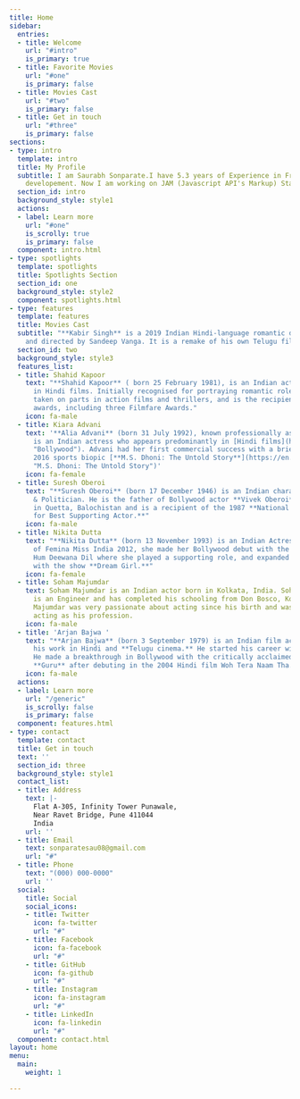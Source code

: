 ```yaml
---
title: Home
sidebar:
  entries:
  - title: Welcome
    url: "#intro"
    is_primary: true
  - title: Favorite Movies
    url: "#one"
    is_primary: false
  - title: Movies Cast
    url: "#two"
    is_primary: false
  - title: Get in touch
    url: "#three"
    is_primary: false
sections:
- type: intro
  template: intro
  title: My Profile
  subtitle: I am Saurabh Sonparate.I have 5.3 years of Experience in Front End Developement
    developement. Now I am working on JAM (Javascript API's Markup) Stack technology
  section_id: intro
  background_style: style1
  actions:
  - label: Learn more
    url: "#one"
    is_scrolly: true
    is_primary: false
  component: intro.html
- type: spotlights
  template: spotlights
  title: Spotlights Section
  section_id: one
  background_style: style2
  component: spotlights.html
- type: features
  template: features
  title: Movies Cast
  subtitle: "**Kabir Singh** is a 2019 Indian Hindi-language romantic drama film written
    and directed by Sandeep Vanga. It is a remake of his own Telugu film Arjun Reddy"
  section_id: two
  background_style: style3
  features_list:
  - title: Shahid Kapoor
    text: "**Shahid Kapoor** ( born 25 February 1981), is an Indian actor who appears
      in Hindi films. Initially recognised for portraying romantic roles, he has since
      taken on parts in action films and thrillers, and is the recipient of several
      awards, including three Filmfare Awards."
    icon: fa-male
  - title: Kiara Advani
    text: '**Alia Advani** (born 31 July 1992), known professionally as **Kiara Advani**,
      is an Indian actress who appears predominantly in [Hindi films](https://en.wikipedia.org/wiki/Bollywood
      "Bollywood"). Advani had her first commercial success with a brief role in the
      2016 sports biopic [**M.S. Dhoni: The Untold Story**](https://en.wikipedia.org/wiki/M.S._Dhoni:_The_Untold_Story
      "M.S. Dhoni: The Untold Story")'
    icon: fa-female
  - title: Suresh Oberoi
    text: "**Suresh Oberoi** (born 17 December 1946) is an Indian character actor
      & Politician. He is the father of Bollywood actor **Vivek Oberoi**. He was born
      in Quetta, Balochistan and is a recipient of the 1987 **National Film Award
      for Best Supporting Actor.**"
    icon: fa-male
  - title: Nikita Dutta
    text: "**Nikita Dutta** (born 13 November 1993) is an Indian Actress. A finalist
      of Femina Miss India 2012, she made her Bollywood debut with the film Lekar
      Hum Deewana Dil where she played a supporting role, and expanded to television
      with the show **Dream Girl.**"
    icon: fa-female
  - title: Soham Majumdar
    text: Soham Majumdar is an Indian actor born in Kolkata, India. Soham Majumdar
      is an Engineer and has completed his schooling from Don Bosco, Kolkata.Soham
      Majumdar was very passionate about acting since his birth and was firm to choose
      acting as his profession.
    icon: fa-male
  - title: 'Arjan Bajwa '
    text: "**Arjan Bajwa** (born 3 September 1979) is an Indian film actor known for
      his work in Hindi and **Telugu cinema.** He started his career with Telugu films.
      He made a breakthrough in Bollywood with the critically acclaimed 2007 film
      **Guru** after debuting in the 2004 Hindi film Woh Tera Naam Tha."
    icon: fa-male
  actions:
  - label: Learn more
    url: "/generic"
    is_scrolly: false
    is_primary: false
  component: features.html
- type: contact
  template: contact
  title: Get in touch
  text: ''
  section_id: three
  background_style: style1
  contact_list:
  - title: Address
    text: |-
      Flat A-305, Infinity Tower Punawale,
      Near Ravet Bridge, Pune 411044
      India
    url: ''
  - title: Email
    text: sonparatesau08@gmail.com
    url: "#"
  - title: Phone
    text: "(000) 000-0000"
    url: ''
  social:
    title: Social
    social_icons:
    - title: Twitter
      icon: fa-twitter
      url: "#"
    - title: Facebook
      icon: fa-facebook
      url: "#"
    - title: GitHub
      icon: fa-github
      url: "#"
    - title: Instagram
      icon: fa-instagram
      url: "#"
    - title: LinkedIn
      icon: fa-linkedin
      url: "#"
  component: contact.html
layout: home
menu:
  main:
    weight: 1

---
```

